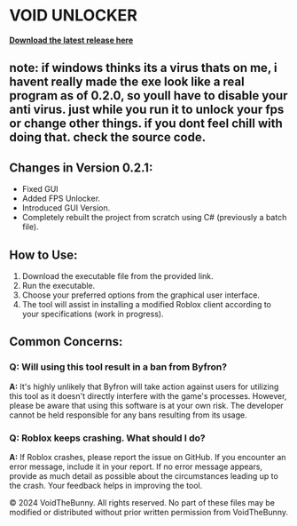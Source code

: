 # VOID UNLOCKER

**[Download the latest release here](https://github.com/VoidTheBunny/VoidFPSUnlocker/releases)**

## note: if windows thinks its a virus thats on me, i havent really made the exe look like a real program as of 0.2.0, so youll have to disable your anti virus. just while you run it to unlock your fps or change other things. if you dont feel chill with doing that. check the source code. 

## Changes in Version 0.2.1:
- Fixed GUI
- Added FPS Unlocker.
- Introduced GUI Version.
- Completely rebuilt the project from scratch using C# (previously a batch file).

## How to Use:
1. Download the executable file from the provided link.
2. Run the executable.
3. Choose your preferred options from the graphical user interface.
4. The tool will assist in installing a modified Roblox client according to your specifications (work in progress).

## Common Concerns:

### Q: Will using this tool result in a ban from Byfron?
**A:** It's highly unlikely that Byfron will take action against users for utilizing this tool as it doesn't directly interfere with the game's processes. However, please be aware that using this software is at your own risk. The developer cannot be held responsible for any bans resulting from its usage.

### Q: Roblox keeps crashing. What should I do?
**A:** If Roblox crashes, please report the issue on GitHub. If you encounter an error message, include it in your report. If no error message appears, provide as much detail as possible about the circumstances leading up to the crash. Your feedback helps in improving the tool.

© 2024 VoidTheBunny. All rights reserved. No part of these files may be modified or distributed without prior written permission from VoidTheBunny.
